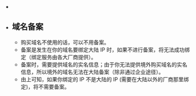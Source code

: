 -
- ## 域名备案
	- 购买域名不使用的话，可以不用备案。
	- 备案是发生在你的域名要绑定大陆 IP 时，如果不进行备案，将无法成功绑定（绑定服务由各大厂商提供）。
	- 备案时，需要提供域名的实名信息；由于你无法提供境外购买域名的实名信息，所以境外的域名无法在大陆备案（除非通过企业途径）。
	- 由上可知，如果你绑定的 IP 不是大陆的 IP (需要在大陆以外的厂商那里绑定)，将不需要备案。
